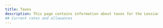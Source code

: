 ```yaml
---
title: Taxes
description: This page contains information about taxes for the Leosian island.
## Current rates and allowances
---
```

